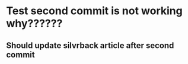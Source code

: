 # Test second commit is not working why??????
## Should update silvrback article after second commit
